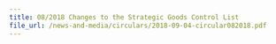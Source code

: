```yaml
---
title: 08/2018 Changes to the Strategic Goods Control List
file_url: /news-and-media/circulars/2018-09-04-circular082018.pdf
---
```

